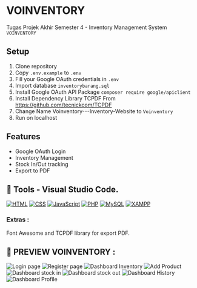 # VOINVENTORY

Tugas Projek Akhir Semester 4 - Inventory Management System `VOINVENTORY`

## Setup

1. Clone repository
2. Copy `.env.example` to `.env`
3. Fill your Google OAuth credentials in `.env`
4. Import database `inventorybarang.sql`
5. Install Google OAuth API Package `composer require google/apiclient`
6. Install Dependency Library TCPDF From https://github.com/tecnickcom/TCPDF
7. Change Name Voinventory---Inventory-Website to `Voinventory`
8. Run on localhost

## Features

- Google OAuth Login
- Inventory Management
- Stock In/Out tracking
- Export to PDF

## 📌 Tools - Visual Studio Code.
[![HTML](https://img.shields.io/badge/HTML5-%23E34F26.svg?style=for-the-badge&logo=html5&logoColor=white)](https://developer.mozilla.org/en-US/docs/Web/HTML)
[![CSS](https://img.shields.io/badge/CSS3-%231572B6.svg?style=for-the-badge&logo=css3&logoColor=white)](https://developer.mozilla.org/en-US/docs/Web/CSS)
[![JavaScript](https://img.shields.io/badge/JavaScript-%23F7DF1E.svg?style=for-the-badge&logo=javascript&logoColor=black)](https://developer.mozilla.org/en-US/docs/Web/JavaScript)
[![PHP](https://img.shields.io/badge/PHP-%23777BB4.svg?style=for-the-badge&logo=php&logoColor=white)](https://www.php.net/)
[![MySQL](https://img.shields.io/badge/MySQL-%234479A1.svg?style=for-the-badge&logo=mysql&logoColor=white)](https://www.mysql.com/)
[![XAMPP](https://img.shields.io/badge/XAMPP-FB7A24.svg?style=for-the-badge&logo=xampp&logoColor=white)](https://www.apachefriends.org/)

### Extras : 
Font Awesome and TCPDF library for export PDF.
## 📌 PREVIEW VOINVENTORY  :
![Login page](https://github.com/user-attachments/assets/929fd717-f272-4f59-bf52-a4bfac776aa3)
![Register page](https://github.com/user-attachments/assets/8ee96ccc-e8dc-4ae9-b203-5d8e05e8b3ed)
![Dashboard Inventory](https://github.com/user-attachments/assets/50573d78-7e7d-482f-8fba-8bf9bcc9c849)
![Add Product](https://github.com/user-attachments/assets/1091564a-1594-4153-8628-f4247c32b563)
![Dashboard stock in](https://github.com/user-attachments/assets/042844b1-e639-4386-9d5f-9b708825396d)
![Dashboard stock out](https://github.com/user-attachments/assets/73b7274f-a1a3-4530-b4ac-a51889087cae)
![Dashboard History](https://github.com/user-attachments/assets/18e36260-2366-4a03-bbef-a45d10fc3f17)
![Dashboard Profile](https://github.com/user-attachments/assets/ffe1db6b-1cf2-42c4-b88c-01eb5013aa4a)
